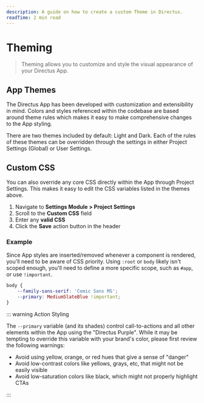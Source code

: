 ```yaml
---
description: A guide on how to create a custom Theme in Directus.
readTime: 2 min read
---
```


# Theming

> Theming allows you to customize and style the visual appearance of your Directus App.

## App Themes

The Directus App has been developed with customization and extensibility in mind. Colors and styles referenced within
the codebase are based around theme rules which makes it easy to make comprehensive changes to the App styling.

There are two themes included by default: Light and Dark. Each of the rules of these themes can be overridden through
the settings in either Project Settings (Global) or User Settings.

## Custom CSS

You can also override any core CSS directly within the App through Project Settings. This makes it easy to edit the CSS
variables listed in the themes above.

1. Navigate to **Settings Module > Project Settings**
2. Scroll to the **Custom CSS** field
3. Enter any **valid CSS**
4. Click the **Save** action button in the header

### Example

Since App styles are inserted/removed whenever a component is rendered, you'll need to be aware of CSS priority. Using
`:root` or `body` likely isn't scoped enough, you'll need to define a more specific scope, such as `#app`, or use
`!important`.

```css
body {
	--family-sans-serif: 'Comic Sans MS';
	--primary: MediumSlateBlue !important;
}
```

::: warning Action Styling

The `--primary` variable (and its shades) control call-to-actions and all other elements within the App using the
"Directus Purple". While it may be tempting to override this variable with your brand's color, please first review the
following warnings:

- Avoid using yellow, orange, or red hues that give a sense of "danger"
- Avoid low-contrast colors like yellows, grays, etc, that might not be easily visible
- Avoid low-saturation colors like black, which might not properly highlight CTAs

:::
